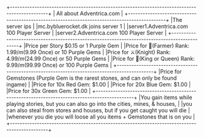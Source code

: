 +---------------------------------------------------------------------------------------------+
|                             All about Adventrica.com                                        |
+---------------------------------------------------------------------------------------------+
|The server ips                                                                               |
|mc.bybluerocket.dk joins server 1                                                            |
|server1.Adventrica.com 100 Player Server                                                     |
|server2.Adventrica.com 100 Player Server                                                     |
+---------------------------------------------------------------------------------------------+
|Price per Story $0.15 or 1 Purple Gem                                                        |
|Price for 🌾(Farmer) Rank: $1.99/m($9.99 Once) or 10 Purple Gems                             |
|Price for ⚔️(Knight) Rank: $4.99/m ($24.99 Once) or 50 Purple Gems                           |
|Price for 👑(King or Queen) Rank: $9.99/m ($99.99 Once) or 100 Purple Gems                   |
+---------------------------------------------------------------------------------------------+
|Price for Gemstones (Purple Gem is the rarest stones, and can only be found ingame)          |
|Price for 10x Red Gem: $1.00                                                                 |
|Price for 20x Blue Gem: $1.00                                                                |
|Price for 30x Green Gem: $1.00                                                               |
+---------------------------------------------------------------------------------------------+
|You gain items while playing stories, but you can also go into the cities, mines, & houses,  |
|you can also steal from stores and houses, but if you get caught you will die                |
|whenever you die you will loose all you items + Gemstones that is on you                     |
+---------------------------------------------------------------------------------------------+
